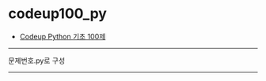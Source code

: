 # codeup100_py
+ [Codeup Python 기초 100제](https://codeup.kr/problemsetsol.php?psid=33)
***
문제번호.py로 구성
***
